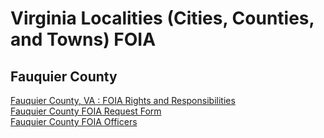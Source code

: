 # Virginia Localities (Cities, Counties, and Towns) FOIA  




## Fauquier County
[Fauquier County, VA : FOIA Rights and Responsibilities](http://www.fauquiercounty.gov/government/departments-a-g/county-attorney/foia-r-and-r)  
[Fauquier County FOIA Request Form](http://www.fauquiercounty.gov/home/showdocument?id=10597)  
[Fauquier County FOIA Officers](http://www.fauquiercounty.gov/government/departments-a-g/county-attorney/foia-contacts)  


